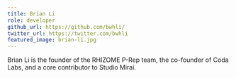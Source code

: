 ```yaml
---
title: Brian Li
role: developer
github_url: https://github.com/bwhli/
twitter_url: https://twitter.com/bwhli
featured_image: brian-li.jpg
---
```


Brian Li is the founder of the RHIZOME P-Rep team, the co-founder of Coda Labs, and a core contributor to Studio Mirai.